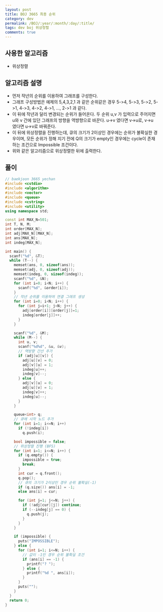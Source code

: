 ```yaml
---
layout: post
title: BOJ 3665 최종 순위
category: dev
permalink: /BOJ/:year/:month/:day/:title/
tags: dev boj 위상정렬
comments: true
---
```

## 사용한 알고리즘
- 위상정렬

## 알고리즘 설명
- 먼저 작년의 순위를 이용하여 그래프를 구성한다.
- 그래프 구성방법은 예제의 5,4,3,2,1 과 같은 순위같은 경우 5->4, 5->3, 5->2, 5->1, 4->3, 4->2, 4->1, ..., 2->1 과 같다.
- 이 뒤에 작년과 달리 변경되는 순위가 들어온다. 두 순위 u,v 가 입력으로 주어지면 u와 v 간에 있던 그래프의 방향을 역뱡향으로 바꾼다. u->v 였다면 v->u로, v->u 였다면 u->v로 바꿔준다.
- 이 뒤에 위상정렬을 진행하는데, 큐의 크기가 2이상인 경우에는 순위가 불확실한 경우이며, 모든 순위가 정해 지기 전에 Q의 크기가 empty인 경우에는 cycle이 존재하는 조건으로 Impossible 조건이다.
- 위와 같은 알고리즘으로 위상정렬한 뒤에 출력한다.


## 풀이
```c++
// baekjoon 3665 yechan
#include <cstdio>
#include <algorithm>
#include <vector>
#include <queue>
#include <cstring>
#include <utility>
using namespace std;

const int MAX_N=501;
int T, N, M;
int order[MAX_N];
int adj[MAX_N][MAX_N];
int ans[MAX_N];
int indeg[MAX_N];

int main() {
  scanf("%d", &T);
  while (T--) {
    memset(ans, 0, sizeof(ans));
    memset(adj, 0, sizeof(adj));
    memset(indeg, 0, sizeof(indeg));
    scanf("%d", &N);
    for (int i=0; i<N; i++) {
      scanf("%d", &order[i]);
    }
    // 작년 순위를 이용하여 연결 그래프 생성
    for (int i=0; i<N; i++) {
      for (int j=i+1; j<N; j++) {
        adj[order[i]][order[j]]=1;
        indeg[order[j]]++;
      }
    }

    scanf("%d", &M);
    while (M--) {
      int u, v;
      scanf("%d%d", &u, &v);
      // 역방향 간선 추가
      if (adj[u][v]) {
        adj[u][v] = 0;
        adj[v][u] = 1;
        indeg[u]++;
        indeg[v]--;
      } else {
        adj[v][u] = 0;
        adj[u][v] = 1;
        indeg[v]++;
        indeg[u]--;
      }
    }

    queue<int> q;
    // 큐에 시작 노드 추가 
    for (int i=1; i<=N; i++)
      if (!indeg[i])
        q.push(i);

    bool impossible = false;
    // 위상정렬 진행 (BFS)
    for (int i=1; i<=N; i++) {
      if (q.empty()) {
        impossible = true;
        break;
      }
      int cur = q.front();
      q.pop();
      // 큐의 크기가 2이상인 경우 순위 불확실(-1)
      if (q.size()) ans[i] = -1;
      else ans[i] = cur;

      for (int j=1; j<=N; j++) {
        if (!adj[cur][j]) continue;
        if (--indeg[j] == 0) {
          q.push(j);
        }
      }
    }

    if (impossible) {
      puts("IMPOSSIBLE");
    } else {
      for (int i=1; i<=N; i++) {
        // 값이 -1인 경우 순위 불확실 조건
        if (ans[i] == -1) {
          printf("? ");
        } else {
          printf("%d ", ans[i]);
        }
      }
      puts("");
    }
  }
  return 0;
}
```
